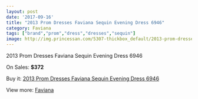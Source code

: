 ```yaml
---
layout: post
date: '2017-09-16'
title: "2013 Prom Dresses Faviana Sequin Evening Dress 6946"
category: Faviana
tags: ["brand","prom","dress","dresses","sequin"]
image: http://img.princessan.com/5307-thickbox_default/2013-prom-dresses-faviana-sequin-evening-dress-6946.jpg
---
```

2013 Prom Dresses Faviana Sequin Evening Dress 6946

On Sales: **$372**
<a href="https://www.princessan.com/en/faviana/2463-2013-prom-dresses-faviana-sequin-evening-dress-6946.html"><amp-img layout="responsive" width="600" height="600" src="//img.princessan.com/5307-thickbox_default/2013-prom-dresses-faviana-sequin-evening-dress-6946.jpg" alt="2013 Prom Dresses Faviana Sequin Evening Dress 6946 0" /></a>
<a href="https://www.princessan.com/en/faviana/2463-2013-prom-dresses-faviana-sequin-evening-dress-6946.html"><amp-img layout="responsive" width="600" height="600" src="//img.princessan.com/5308-thickbox_default/2013-prom-dresses-faviana-sequin-evening-dress-6946.jpg" alt="2013 Prom Dresses Faviana Sequin Evening Dress 6946 1" /></a>

Buy it: [2013 Prom Dresses Faviana Sequin Evening Dress 6946](https://www.princessan.com/en/faviana/2463-2013-prom-dresses-faviana-sequin-evening-dress-6946.html "2013 Prom Dresses Faviana Sequin Evening Dress 6946")

View more: [Faviana](https://www.princessan.com/en/19-faviana "Faviana")